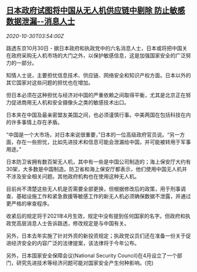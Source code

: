 <!--1604030081000-->
[日本政府试图将中国从无人机供应链中剔除 防止敏感数据泄漏--消息人士](https://cn.reuters.com/article/japan-china-drone-1030-fri-idCNKBS27F0DL)
------

<div><i>2020-10-30T03:54:00Z</i></div><p>路透东京10月30日 - 据日本政府和执政党中的六名消息人士，日本或将把中国关在政府采购无人机市场的大门之外，以保护敏感信息，这是加强国家安全的广泛努力的一部分。</p><p>知情人士说，主要担忧信息技术、供应链、网络安全和知识产权方面。日本以外的其它国家对这些问题的担忧也在增加。</p><p>但日本必须在这种担忧与经济对中国的严重依赖之间取得平衡，尤其是北京正在努力促进商用无人机和安全摄像头之类的敏感技术出口。</p><p>日本夹在中国及最亲密盟友美国之间，也必须谨慎行事。中美两国在包括科技在内的许多事情上存在矛盾。</p><p>“中国是一个大市场，对日本来说很重要，”日本的一位高级政府官员说。“另一方面，存在一些担忧，比如先进技术和信息可能会泄漏给中国，并可能被转用于军事用途。”</p><p>日本防卫省拥有数百架无人机，其中有一些是中国公司制造的；海上保安厅大约有30架，大多数是中国制造。防卫省和海上保安厅都表示，他们使用中国无人机并不涉及安全相关问题。其他政府机构也在使用这种无人机。</p><p>目前尚不清楚这些无人机是否需要全部更换，但根据修改后的政策，用于刑事调查、基础设施工作和紧急救援等敏感工作的新无人机必须确保数据不泄露，并通过更严格的审查程序。</p><p>收紧后的规定将于2021年4月生效，规定中没有提到任何国家的名字。但政府和执政党高层消息人士告诉路透，修改规定是与中国有关。</p><p>另外，日本去年实施了针对外资的新投资规定；执政党议员们还在准备一份关于促进经济安全的内容广泛的法律提案，该法律将于今年公布。</p><p>另外，日本国家安全保障会议(National Security Council)在4月设立了一个部门，研究先进技术等经济问题可能对国家安全产生何种影响。(完)</p>
